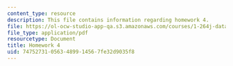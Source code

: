 ```yaml
---
content_type: resource
description: This file contains information regarding homework 4.
file: https://ol-ocw-studio-app-qa.s3.amazonaws.com/courses/1-264j-database-internet-and-systems-integration-technologies-fall-2013/747527310563489914567fe32d9035f8_MIT1_264JF13_HW4.pdf
file_type: application/pdf
resourcetype: Document
title: Homework 4
uid: 74752731-0563-4899-1456-7fe32d9035f8
---
```

